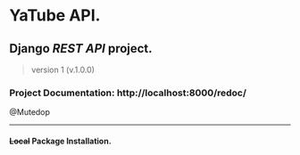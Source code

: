 # **YaTube API**.
## Django _REST API_ project.
> version 1 (v.1.0.0)

### Project **Documentation**: http://localhost:8000/redoc/
@Mutedop
______________________________
#### ~~Local~~ Package Installation.
